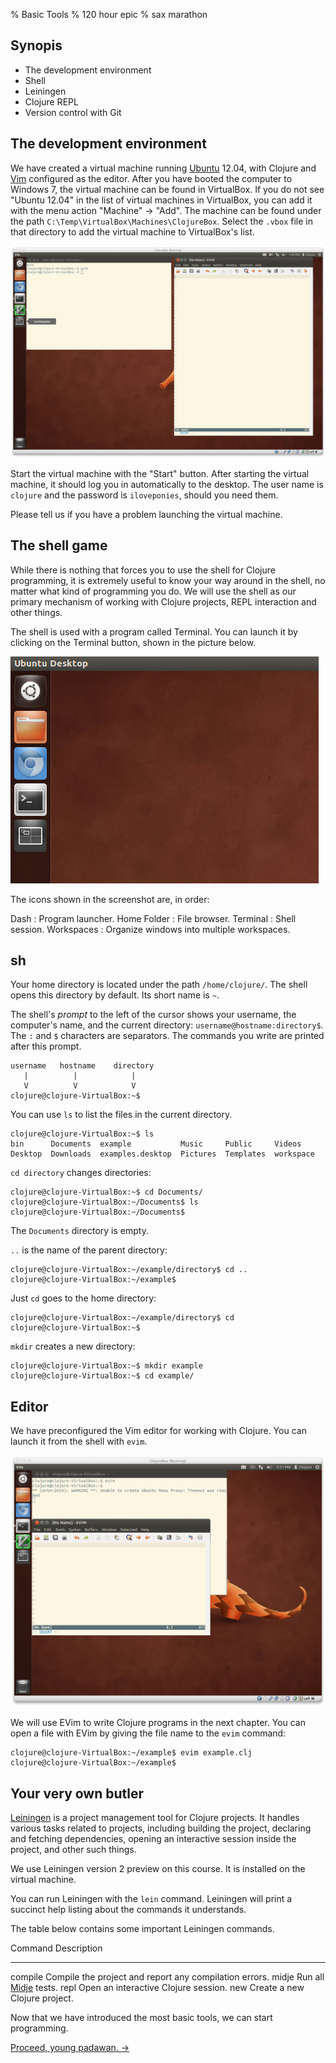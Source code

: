% Basic Tools
% 120 hour epic
% sax marathon

## Synopis

- The development environment
- Shell
- Leiningen
- Clojure REPL
- Version control with Git

## The development environment

We have created a virtual machine running [Ubuntu] 12.04, with Clojure and
[Vim] configured as the editor. After you have booted the computer to Windows
7, the virtual machine can be found in VirtualBox. If you do not see "Ubuntu
12.04" in the list of virtual machines in VirtualBox, you can add it with the
menu action "Machine" -> "Add". The machine can be found under the path
`C:\Temp\VirtualBox\Machines\ClojureBox`. Select the `.vbox` file in
that directory to add the virtual machine to VirtualBox's list.

<a href="img/ClojureBox.png">

![Ubuntu 12.04 with the Vim editor.](img/ClojureBox.png)

</a>

Start the virtual machine with the "Start" button. After starting the virtual
machine, it should log you in automatically to the desktop. The user name is
`clojure` and the password is `iloveponies`, should you need them.

Please tell us if you have a problem launching the virtual machine.

## The shell game

While there is nothing that forces you to use the shell for Clojure
programming, it is extremely useful to know your way around in the shell, no
matter what kind of programming you do. We will use the shell as our primary
mechanism of working with Clojure projects, REPL interaction and other things.

The shell is used with a program called Terminal. You can launch it by
clicking on the Terminal button, shown in the picture below.

![Launcher icons](img/Terminal.png)

The icons shown in the screenshot are, in order:

<div class="dl-horizontal">
Dash
:   Program launcher.
Home Folder
:   File browser.
Terminal
:   Shell session.
Workspaces
:   Organize windows into multiple workspaces.
</div>

## sh

Your home directory is located under the path `/home/clojure/`. The shell
opens this directory by default. Its short name is `~`.

The shell's *prompt* to the left of the cursor shows your username, the
computer's name, and the current directory: `username@hostname:directory$`.
The `:` and `$` characters are separators. The commands you write are printed
after this prompt.

~~~
username   hostname    directory
   |          |            |
   V          V            V
clojure@clojure-VirtualBox:~$
~~~

You can use `ls` to list the files in the current directory.

~~~
clojure@clojure-VirtualBox:~$ ls
bin      Documents  example           Music     Public     Videos
Desktop  Downloads  examples.desktop  Pictures  Templates  workspace
~~~

`cd directory` changes directories:

~~~
clojure@clojure-VirtualBox:~$ cd Documents/
clojure@clojure-VirtualBox:~/Documents$ ls
clojure@clojure-VirtualBox:~/Documents$
~~~

The `Documents` directory is empty.

`..` is the name of the parent directory:

~~~
clojure@clojure-VirtualBox:~/example/directory$ cd ..
clojure@clojure-VirtualBox:~/example$ 
~~~

Just `cd` goes to the home directory:

~~~
clojure@clojure-VirtualBox:~/example/directory$ cd 
clojure@clojure-VirtualBox:~$
~~~

`mkdir` creates a new directory:

~~~
clojure@clojure-VirtualBox:~$ mkdir example
clojure@clojure-VirtualBox:~$ cd example/
~~~

## Editor

We have preconfigured the Vim editor for working with Clojure. You can launch
it from the shell with `evim`.

<a href="img/EvimLaunch.png">

![Launching EVim.](img/EvimLaunch.png)

</a>

We will use EVim to write Clojure programs in the next chapter. You can open a
file with EVim by giving the file name to the `evim` command:

~~~
clojure@clojure-VirtualBox:~/example$ evim example.clj
clojure@clojure-VirtualBox:~/example$
~~~

## Your very own butler

[Leiningen] is a project management tool for Clojure projects. It handles
various tasks related to projects, including building the project, declaring
and fetching dependencies, opening an interactive session inside the project,
and other such things.

We use Leiningen version 2 preview on this course. It is installed on the
virtual machine.

You can run Leiningen with the `lein` command. Leiningen will print a succinct
help listing about the commands it understands.

The table below contains some important Leiningen commands.

Command         Description
-------         -----------
compile         Compile the project and report any compilation errors.
midje           Run all [Midje] tests.
repl            Open an interactive Clojure session.
new             Create a new Clojure project.

Now that we have introduced the most basic tools, we can start programming.

[Proceed, young padawan. →][next]

[Git]: http://git-scm.com
[Leiningen]: https://github.com/technomancy/leiningen
[Midje]: https://github.com/marick/Midje
[Ubuntu]: http://ubuntu.com
[Vim]: http://vim.org
[next]: training-day.html
